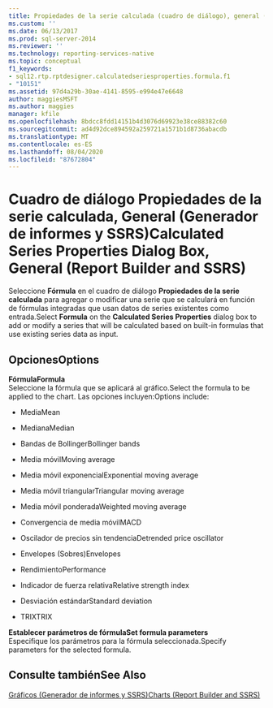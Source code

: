 ```yaml
---
title: Propiedades de la serie calculada (cuadro de diálogo), general (Generador de informes y SSRS) | Microsoft Docs
ms.custom: ''
ms.date: 06/13/2017
ms.prod: sql-server-2014
ms.reviewer: ''
ms.technology: reporting-services-native
ms.topic: conceptual
f1_keywords:
- sql12.rtp.rptdesigner.calculatedseriesproperties.formula.f1
- "10151"
ms.assetid: 97d4a29b-30ae-4141-8595-e994e47e6648
author: maggiesMSFT
ms.author: maggies
manager: kfile
ms.openlocfilehash: 8bdcc8fdd14151b4d3076d69923e38ce88382c60
ms.sourcegitcommit: ad4d92dce894592a259721a1571b1d8736abacdb
ms.translationtype: MT
ms.contentlocale: es-ES
ms.lasthandoff: 08/04/2020
ms.locfileid: "87672804"
---
```

# <a name="calculated-series-properties-dialog-box-general-report-builder-and-ssrs"></a><span data-ttu-id="870b4-102">Cuadro de diálogo Propiedades de la serie calculada, General (Generador de informes y SSRS)</span><span class="sxs-lookup"><span data-stu-id="870b4-102">Calculated Series Properties Dialog Box, General (Report Builder and SSRS)</span></span>
  <span data-ttu-id="870b4-103">Seleccione **Fórmula** en el cuadro de diálogo **Propiedades de la serie calculada** para agregar o modificar una serie que se calculará en función de fórmulas integradas que usan datos de series existentes como entrada.</span><span class="sxs-lookup"><span data-stu-id="870b4-103">Select **Formula** on the **Calculated Series Properties** dialog box to add or modify a series that will be calculated based on built-in formulas that use existing series data as input.</span></span>  
  
## <a name="options"></a><span data-ttu-id="870b4-104">Opciones</span><span class="sxs-lookup"><span data-stu-id="870b4-104">Options</span></span>  
 <span data-ttu-id="870b4-105">**Fórmula**</span><span class="sxs-lookup"><span data-stu-id="870b4-105">**Formula**</span></span>  
 <span data-ttu-id="870b4-106">Seleccione la fórmula que se aplicará al gráfico.</span><span class="sxs-lookup"><span data-stu-id="870b4-106">Select the formula to be applied to the chart.</span></span> <span data-ttu-id="870b4-107">Las opciones incluyen:</span><span class="sxs-lookup"><span data-stu-id="870b4-107">Options include:</span></span>  
  
-   <span data-ttu-id="870b4-108">Media</span><span class="sxs-lookup"><span data-stu-id="870b4-108">Mean</span></span>  
  
-   <span data-ttu-id="870b4-109">Mediana</span><span class="sxs-lookup"><span data-stu-id="870b4-109">Median</span></span>  
  
-   <span data-ttu-id="870b4-110">Bandas de Bollinger</span><span class="sxs-lookup"><span data-stu-id="870b4-110">Bollinger bands</span></span>  
  
-   <span data-ttu-id="870b4-111">Media móvil</span><span class="sxs-lookup"><span data-stu-id="870b4-111">Moving average</span></span>  
  
-   <span data-ttu-id="870b4-112">Media móvil exponencial</span><span class="sxs-lookup"><span data-stu-id="870b4-112">Exponential moving average</span></span>  
  
-   <span data-ttu-id="870b4-113">Media móvil triangular</span><span class="sxs-lookup"><span data-stu-id="870b4-113">Triangular moving average</span></span>  
  
-   <span data-ttu-id="870b4-114">Media móvil ponderada</span><span class="sxs-lookup"><span data-stu-id="870b4-114">Weighted moving average</span></span>  
  
-   <span data-ttu-id="870b4-115">Convergencia de media móvil</span><span class="sxs-lookup"><span data-stu-id="870b4-115">MACD</span></span>  
  
-   <span data-ttu-id="870b4-116">Oscilador de precios sin tendencia</span><span class="sxs-lookup"><span data-stu-id="870b4-116">Detrended price oscillator</span></span>  
  
-   <span data-ttu-id="870b4-117">Envelopes (Sobres)</span><span class="sxs-lookup"><span data-stu-id="870b4-117">Envelopes</span></span>  
  
-   <span data-ttu-id="870b4-118">Rendimiento</span><span class="sxs-lookup"><span data-stu-id="870b4-118">Performance</span></span>  
  
-   <span data-ttu-id="870b4-119">Indicador de fuerza relativa</span><span class="sxs-lookup"><span data-stu-id="870b4-119">Relative strength index</span></span>  
  
-   <span data-ttu-id="870b4-120">Desviación estándar</span><span class="sxs-lookup"><span data-stu-id="870b4-120">Standard deviation</span></span>  
  
-   <span data-ttu-id="870b4-121">TRIX</span><span class="sxs-lookup"><span data-stu-id="870b4-121">TRIX</span></span>  
  
 <span data-ttu-id="870b4-122">**Establecer parámetros de fórmula**</span><span class="sxs-lookup"><span data-stu-id="870b4-122">**Set formula parameters**</span></span>  
 <span data-ttu-id="870b4-123">Especifique los parámetros para la fórmula seleccionada.</span><span class="sxs-lookup"><span data-stu-id="870b4-123">Specify parameters for the selected formula.</span></span>  
  
## <a name="see-also"></a><span data-ttu-id="870b4-124">Consulte también</span><span class="sxs-lookup"><span data-stu-id="870b4-124">See Also</span></span>  
 [<span data-ttu-id="870b4-125">Gráficos &#40;Generador de informes y SSRS&#41;</span><span class="sxs-lookup"><span data-stu-id="870b4-125">Charts &#40;Report Builder and SSRS&#41;</span></span>](report-design/charts-report-builder-and-ssrs.md)  
  
  
